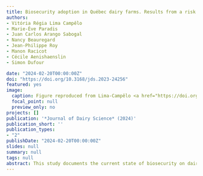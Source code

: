 ```yaml
---
title: Biosecurity adoption in Québec dairy farms. Results from a risk assessment questionnaire analyzed using conventional and unsupervised artificial intelligence methods
authors:
- Vitória Régia Lima Campêlo
- Marie-Ève Paradis
- Juan Carlos Arango Sabogal
- Nancy Beauregard
- Jean-Philippe Roy
- Manon Racicot
- Cécile Aenishaenslin
- Simon Dufour

date: "2024-02-20T00:00:00Z"
doi: "https://doi.org/10.3168/jds.2023-24256"
featured: yes
image:
  caption: Figure reproduced from Lima-Campêlo <a href="https://doi.org/10.3168/jds.2023-24256">, Journal of Dairy Science</a>
  focal_point: null
  preview_only: no
projects: []
publication: '*Journal of Dairy Science* (2024)'
publication_short: ''
publication_types:
- "2"
publishDate: "2024-02-20T00:00:00Z"
slides: null
summary: null
tags: null
abstract: This study documents the current state of biosecurity on dairy farms in Québec following the implementation of a mandatory biosecurity risk evaluation that was part of the proAction accreditation program developed by Dairy Farmers of Canada. Using a cross-sectional design, 3,825 risk assessment questionnaires completed between 2018 and 2021 were extracted from Vigil-Vet database, which is a software used by veterinarians for conducting the proAction risk assessment. Our results indicated that mastitis was the disease of most concern for most dairy farmers (40%). Moreover, given that only 10% of the 2,237 dairy farmers who acquired animals adhered to quarantine practices, there seems to be a need for improved implementation of biosecurity measures aimed at restricting the introduction of diseases when introducing new animals. Conversely, cleaning stalls and health equipment were adequately addressed by 95% and 86% of dairy producers, respectively. Three "biosecurity" clusters were identified among 3,581 farms (1) Cluster 1 included farms with good management of sick animals; (2) Cluster 2 included farms with good management of young animals; and (3) Cluster 3 included farms with poor management of sick animals and young animals.
---
```



